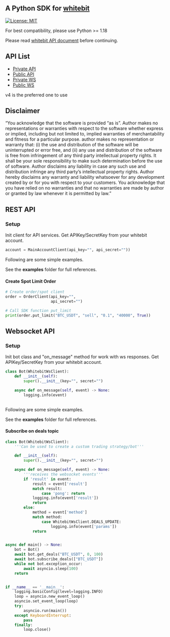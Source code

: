 ## A Python SDK for [whitebit](https://www.whitebit.com)
[![License: MIT](https://img.shields.io/badge/License-MIT-yellow.svg)](https://opensource.org/licenses/MIT)

For best compatibility, please use Python >= 1.18

Please read [whitebit API document](https://whitebit-exchange.github.io/api-docs/) before continuing.

## API List

- [Private API](https://whitebit-exchange.github.io/api-docs/docs/category/private)
- [Public API](https://whitebit-exchange.github.io/api-docs/docs/category/public)
- [Private WS](https://whitebit-exchange.github.io/api-docs/private/websocket/)
- [Public WS](https://whitebit-exchange.github.io/api-docs/public/websocket/)

v4 is the preferred one to use

## Disclaimer
“You acknowledge that the software is provided “as is”. Author makes no representations or warranties with respect to
the software whether express or implied, including but not limited to, implied warranties of merchantability and fitness
for a particular purpose. author makes no representation or warranty that: (i) the use and distribution of the software
will be uninterrupted or error free, and (ii) any use and distribution of the software is free from infringement of any
third party intellectual property rights. It shall be your sole responsibility to make such determination before the use
of software. Author disclaims any liability in case any such use and distribution infringe any third party’s
intellectual property rights. Author hereby disclaims any warranty and liability whatsoever for any development created
by or for you with respect to your customers. You acknowledge that you have relied on no warranties and that no
warranties are made by author or granted by law whenever it is permitted by law.”

## REST API

### Setup

Init client for API services. Get APIKey/SecretKey from your whitebit account.

```python
account = MainAccountClient(api_key="", api_secret=""))
```

Following are some simple examples.

See the **examples** folder for full references.

#### Create Spot Limit Order

```python
# Create order/spot client
order = OrderClient(api_key="",
                    api_secret="")

# Call SDK function put_limit
print(order.put_limit("BTC_USDT", "sell", "0.1", "40000", True))
```

## Websocket API

### Setup

Init bot class and "on_message" method for work with ws responses. Get APIKey/SecretKey from your whitebit account.

```python
class Bot(WhitebitWsClient):
    def __init__(self):
        super().__init__(key="", secret="")

    async def on_message(self, event) -> None:
        logging.info(event)
        
```

Following are some simple examples.

See the **examples** folder for full references.

#### Subscribe on deals topic

```python
class Bot(WhitebitWsClient):
    '''Can be used to create a custom trading strategy/bot'''

    def __init__(self):
        super().__init__(key="", secret="")

    async def on_message(self, event) -> None:
        '''receives the websocket events'''
        if 'result' in event:
            result = event['result']
            match result:
                case 'pong': return
            logging.info(event['result'])
            return
        else:
            method = event['method']
            match method:
                case WhitebitWsClient.DEALS_UPDATE:
                    logging.info(event['params'])
            return


async def main() -> None:
    bot = Bot()
    await bot.get_deals("BTC_USDT", 0, 100)
    await bot.subscribe_deals(["BTC_USDT"])
    while not bot.exception_occur:
        await asyncio.sleep(100)
    return


if __name__ == '__main__':
    logging.basicConfig(level=logging.INFO)
    loop = asyncio.new_event_loop()
    asyncio.set_event_loop(loop)
    try:
        asyncio.run(main())
    except KeyboardInterrupt:
        pass
    finally:
        loop.close()
```
